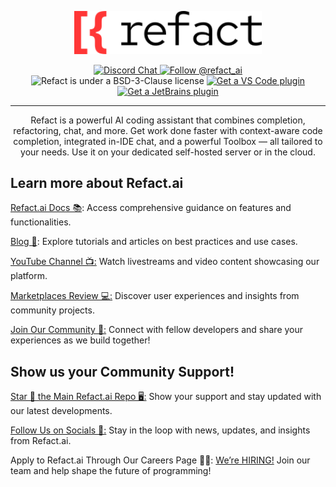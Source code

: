 <p align="center">
  <img width="300" alt="Refact" src="https://raw.githubusercontent.com/smallcloudai/refact/main/refact-logo.svg"/>
</p>

<p align="center">
  <a href="https://smallcloud.ai/discord">
    <img src="https://img.shields.io/discord/1037660742440194089?logo=discord&label=Discord&link=https%3A%2F%2Fsmallcloud.ai%2Fdiscord" alt="Discord Chat" />
  </a>
  <a href="https://twitter.com/intent/follow?screen_name=refact_ai">
    <img src="https://img.shields.io/twitter/follow/refact_ai" alt="Follow @refact_ai" />
  </a>
  <img src="https://img.shields.io/github/license/smallcloudai/refact?cacheSeconds=1000" alt="Refact is under a BSD-3-Clause license" />
  <a href="https://marketplace.visualstudio.com/items?itemName=smallcloud.codify">
    <img src="https://img.shields.io/visual-studio-marketplace/d/smallcloud.codify?label=VS%20Code" alt="Get a VS Code plugin" />
  </a>
  <a href="https://plugins.jetbrains.com/plugin/20647-codify">
    <img src="https://img.shields.io/jetbrains/plugin/d/com.smallcloud.codify?label=JetBrains" alt="Get a JetBrains plugin" />
  </a>
</p>

---

<p align="center">
Refact is a powerful AI coding assistant that combines completion, refactoring, chat, and more. Get work done faster with context-aware code completion, integrated in-IDE chat, and a powerful Toolbox — all tailored to your needs. Use it on your dedicated self-hosted server or in the cloud.
</p>

## Learn more about Refact.ai

[Refact.ai Docs 📚](https://docs.refact.ai/): Access comprehensive guidance on features and functionalities.

[Blog 📝](https://refact.ai/blog/): Explore tutorials and articles on best practices and use cases.

[YouTube Channel 📺:](https://www.youtube.com/@refactai) Watch livestreams and video content showcasing our platform.

[Marketplaces Review 💻:](https://marketplace.visualstudio.com/items?itemName=smallcloud.codify) Discover user experiences and insights from community projects.

[Join Our Community 🤝:](https://refact.ai/community/) Connect with fellow developers and share your experiences as we build together!

## Show us your Community Support!

[Star 🌟 the Main Refact.ai Repo 🖥️:](https://github.com/smallcloudai/refact) Show your support and stay updated with our latest developments.

[Follow Us on Socials 🐤:](https://www.linkedin.com/company/refactai/) Stay in the loop with news, updates, and insights from Refact.ai.

Apply to Refact.ai Through Our Careers Page 🧑‍💻: [We’re HIRING!](https://refact.ai/careers/) Join our team and help shape the future of programming!

